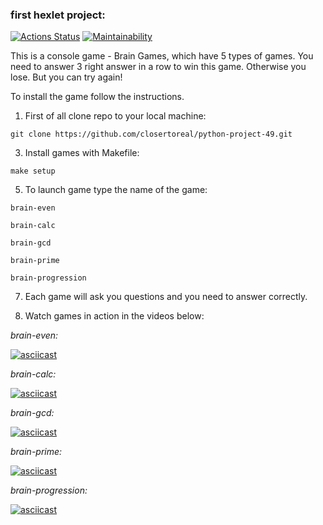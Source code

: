 ### first hexlet project:
[![Actions Status](https://github.com/closertoreal/python-project-49/actions/workflows/hexlet-check.yml/badge.svg)](https://github.com/closertoreal/python-project-49/actions) [![Maintainability](https://api.codeclimate.com/v1/badges/a6cc2edafa0b4c95cb10/maintainability)](https://codeclimate.com/github/closertoreal/python-project-49/maintainability)

This is a console game - Brain Games, which have 5 types of games. 
You need to answer 3 right answer in a row to win this game. 
Otherwise you lose. But you can try again!

To install the game follow the instructions. 

1. First of all clone repo to your local machine:
   
```git clone https://github.com/closertoreal/python-project-49.git```

3. Install games with Makefile:

`make setup`

5. To launch game type the name of the game:

`brain-even`

`brain-calc`

`brain-gcd`

`brain-prime`

`brain-progression`


7. Each game will ask you questions and you need to answer correctly. 

8. Watch games in action in the videos below:

*brain-even:*

[![asciicast](https://asciinema.org/a/fXq8l0d6txMCIJf9Iq1t2O1d6.svg)](https://asciinema.org/a/fXq8l0d6txMCIJf9Iq1t2O1d6)

*brain-calc:*

[![asciicast](https://asciinema.org/a/8gCNJipWdE2Xe3SFp4qvyguh4.svg)](https://asciinema.org/a/8gCNJipWdE2Xe3SFp4qvyguh4)

*brain-gcd:*

[![asciicast](https://asciinema.org/a/cJtmdp2wRfSLbHS9l3YkKL4vT.svg)](https://asciinema.org/a/cJtmdp2wRfSLbHS9l3YkKL4vT)

*brain-prime:*

[![asciicast](https://asciinema.org/a/DDzImHZv9btdlOXlLiJmArjAo.svg)](https://asciinema.org/a/DDzImHZv9btdlOXlLiJmArjAo)

*brain-progression:*

[![asciicast](https://asciinema.org/a/g5KLeNCcGUJW0Dtn3Dy8BMfoq.svg)](https://asciinema.org/a/g5KLeNCcGUJW0Dtn3Dy8BMfoq)


